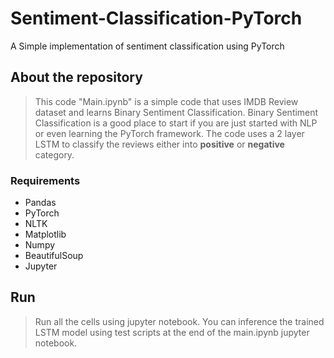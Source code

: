 # Sentiment-Classification-PyTorch
A Simple implementation of sentiment classification using PyTorch 

## About the repository

> This code "Main.ipynb" is a simple code that uses IMDB Review dataset and learns Binary Sentiment Classification. 
> Binary Sentiment Classification is a good place to start if you are just started with NLP or even learning the PyTorch framework. 
> The code uses a 2 layer LSTM to classify the reviews either into **positive** or **negative** category.

### Requirements
* Pandas
* PyTorch
* NLTK
* Matplotlib
* Numpy
* BeautifulSoup
* Jupyter

## Run
> Run all the cells using jupyter notebook. You can inference the trained LSTM model using test scripts at the end of the main.ipynb jupyter notebook. 

